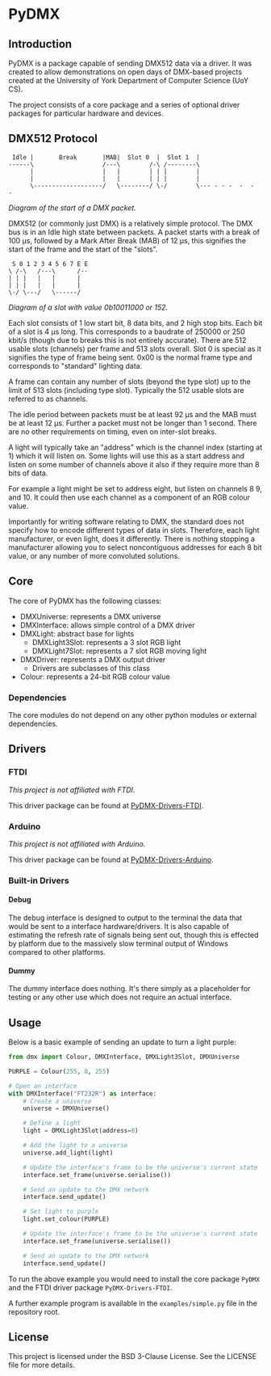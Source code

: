 # PyDMX

## Introduction

PyDMX is a package capable of sending DMX512 data via a driver. It was created to allow demonstrations on open days of DMX-based projects created at the University of York Department of Computer Science (UoY CS).

The project consists of a core package and a series of optional driver packages for particular hardware and devices.

## DMX512 Protocol

```
 Idle |       Break       |MAB|  Slot 0  |  Slot 1  |
------\                   /---\        /-\ /--------\
      |                   |   |        | | |        |
      |                   |   |        | | |        |
      \-------------------/   \--------/ \-/        \--- - - -  -  -  -

```
_Diagram of the start of a DMX packet._

DMX512 (or commonly just DMX) is a relatively simple protocol. The DMX bus is in an Idle high state between packets. A packet starts with a break of 100 μs, followed by a Mark After Break (MAB) of 12 μs, this signifies the start of the frame and the start of the "slots".

```
 S 0 1 2 3 4 5 6 7 E E
\ /-\   /---\      /--
| | |   |   |      |
| | |   |   |      |
\-/ \---/   \------/
```
_Diagram of a slot with value 0b10011000 or 152._

Each slot consists of 1 low start bit, 8 data bits, and 2 high stop bits. Each bit of a slot is 4 μs long. This corresponds to a baudrate of 250000 or 250 kbit/s (though due to breaks this is not entirely accurate). There are 512 usable slots (channels) per frame and 513 slots overall. Slot 0 is special as it signifies the type of frame being sent. 0x00 is the normal frame type and corresponds to "standard" lighting data.

A frame can contain any number of slots (beyond the type slot) up to the limit of 513 slots (including type slot). Typically the 512 usable slots are referred to as channels.

The idle period between packets must be at least 92 μs and the MAB must be at least 12 μs. Further a packet must not be longer than 1 second. There are no other requirements on timing, even on inter-slot breaks.

A light will typically take an "address" which is the channel index (starting at 1) which it will listen on. Some lights will use this as a start address and listen on some number of channels above it also if they require more than 8 bits of data.

For example a light might be set to address eight, but listen on channels 8 9, and 10. It could then use each channel as a component of an RGB colour value.

Importantly for writing software relating to DMX, the standard does not specify how to encode different types of data in slots. Therefore, each light manufacturer, or even light, does it differently. There is nothing stopping a manufacturer allowing you to select noncontiguous addresses for each 8 bit value, or any number of more convoluted solutions.

## Core

The core of PyDMX has the following classes:

- DMXUniverse: represents a DMX universe
- DMXInterface: allows simple control of a DMX driver
- DMXLight: abstract base for lights
  - DMXLight3Slot: represents a 3 slot RGB light
  - DMXLight7Slot: represents a 7 slot RGB moving light
- DMXDriver: represents a DMX output driver
  - Drivers are subclasses of this class
- Colour: represents a 24-bit RGB colour value

### Dependencies

The core modules do not depend on any other python modules or external dependencies.

## Drivers

### FTDI

_This project is not affiliated with FTDI._

This driver package can be found at [PyDMX-Drivers-FTDI](https://pypi.org/project/pydmx-drivers-ftdi/).

### Arduino

_This project is not affiliated with Arduino._

This driver package can be found at [PyDMX-Drivers-Arduino](https://pypi.org/project/pydmx-drivers-arduino/).

### Built-in Drivers

#### Debug

The debug interface is designed to output to the terminal the data that would be sent to a interface hardware/drivers. It is also capable of estimating the refresh rate of signals being sent out, though this is effected by platform due to the massively slow terminal output of Windows compared to other platforms.

#### Dummy

The dummy interface does nothing. It's there simply as a placeholder for testing or any other use which does not require an actual interface.

## Usage

Below is a basic example of sending an update to turn a light purple:

```python
from dmx import Colour, DMXInterface, DMXLight3Slot, DMXUniverse

PURPLE = Colour(255, 0, 255)

# Open an interface
with DMXInterface("FT232R") as interface:
    # Create a universe
    universe = DMXUniverse()

    # Define a light
    light = DMXLight3Slot(address=8)

    # Add the light to a universe
    universe.add_light(light)

    # Update the interface's frame to be the universe's current state
    interface.set_frame(universe.serialise())

    # Send an update to the DMX network
    interface.send_update()

    # Set light to purple
    light.set_colour(PURPLE)

    # Update the interface's frame to be the universe's current state
    interface.set_frame(universe.serialise())

    # Send an update to the DMX network
    interface.send_update()
```

To run the above example you would need to install the core package `PyDMX` and the FTDI driver package `PyDMX-Drivers-FTDI`.

A further example program is available in the `examples/simple.py` file in the repository root.

## License

This project is licensed under the BSD 3-Clause License. See the LICENSE file for more details.
